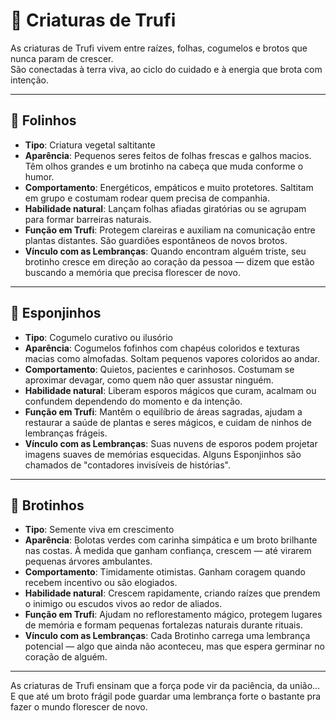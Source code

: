 # 🍄 Criaturas de Trufi

As criaturas de Trufi vivem entre raízes, folhas, cogumelos e brotos que nunca param de crescer.  
São conectadas à terra viva, ao ciclo do cuidado e à energia que brota com intenção.

---

## 🍃 Folinhos

- **Tipo**: Criatura vegetal saltitante  
- **Aparência**: Pequenos seres feitos de folhas frescas e galhos macios. Têm olhos grandes e um brotinho na cabeça que muda conforme o humor.  
- **Comportamento**: Energéticos, empáticos e muito protetores. Saltitam em grupo e costumam rodear quem precisa de companhia.  
- **Habilidade natural**: Lançam folhas afiadas giratórias ou se agrupam para formar barreiras naturais.  
- **Função em Trufi**: Protegem clareiras e auxiliam na comunicação entre plantas distantes. São guardiões espontâneos de novos brotos.  
- **Vínculo com as Lembranças**: Quando encontram alguém triste, seu brotinho cresce em direção ao coração da pessoa — dizem que estão buscando a memória que precisa florescer de novo.

---

## 🍄 Esponjinhos

- **Tipo**: Cogumelo curativo ou ilusório  
- **Aparência**: Cogumelos fofinhos com chapéus coloridos e texturas macias como almofadas. Soltam pequenos vapores coloridos ao andar.  
- **Comportamento**: Quietos, pacientes e carinhosos. Costumam se aproximar devagar, como quem não quer assustar ninguém.  
- **Habilidade natural**: Liberam esporos mágicos que curam, acalmam ou confundem dependendo do momento e da intenção.  
- **Função em Trufi**: Mantêm o equilíbrio de áreas sagradas, ajudam a restaurar a saúde de plantas e seres mágicos, e cuidam de ninhos de lembranças frágeis.  
- **Vínculo com as Lembranças**: Suas nuvens de esporos podem projetar imagens suaves de memórias esquecidas. Alguns Esponjinhos são chamados de "contadores invisíveis de histórias".

---

## 🌱 Brotinhos

- **Tipo**: Semente viva em crescimento  
- **Aparência**: Bolotas verdes com carinha simpática e um broto brilhante nas costas. À medida que ganham confiança, crescem — até virarem pequenas árvores ambulantes.  
- **Comportamento**: Timidamente otimistas. Ganham coragem quando recebem incentivo ou são elogiados.  
- **Habilidade natural**: Crescem rapidamente, criando raízes que prendem o inimigo ou escudos vivos ao redor de aliados.  
- **Função em Trufi**: Ajudam no reflorestamento mágico, protegem lugares de memória e formam pequenas fortalezas naturais durante rituais.  
- **Vínculo com as Lembranças**: Cada Brotinho carrega uma lembrança potencial — algo que ainda não aconteceu, mas que espera germinar no coração de alguém.

---

As criaturas de Trufi ensinam que a força pode vir da paciência, da união…  
E que até um broto frágil pode guardar uma lembrança forte o bastante pra fazer o mundo florescer de novo.
